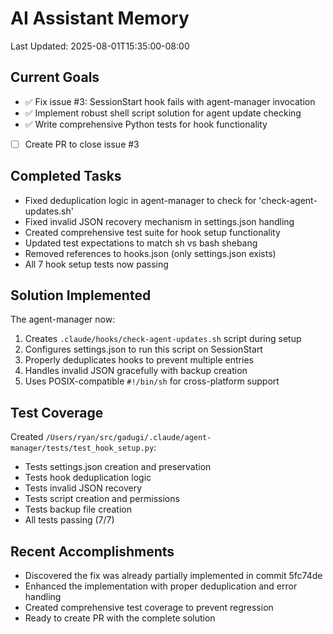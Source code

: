 # AI Assistant Memory
Last Updated: 2025-08-01T15:35:00-08:00

## Current Goals
- ✅ Fix issue #3: SessionStart hook fails with agent-manager invocation
- ✅ Implement robust shell script solution for agent update checking
- ✅ Write comprehensive Python tests for hook functionality
- [ ] Create PR to close issue #3

## Completed Tasks
- Fixed deduplication logic in agent-manager to check for 'check-agent-updates.sh'
- Fixed invalid JSON recovery mechanism in settings.json handling
- Created comprehensive test suite for hook setup functionality
- Updated test expectations to match sh vs bash shebang
- Removed references to hooks.json (only settings.json exists)
- All 7 hook setup tests now passing

## Solution Implemented
The agent-manager now:
1. Creates `.claude/hooks/check-agent-updates.sh` script during setup
2. Configures settings.json to run this script on SessionStart
3. Properly deduplicates hooks to prevent multiple entries
4. Handles invalid JSON gracefully with backup creation
5. Uses POSIX-compatible `#!/bin/sh` for cross-platform support

## Test Coverage
Created `/Users/ryan/src/gadugi/.claude/agent-manager/tests/test_hook_setup.py`:
- Tests settings.json creation and preservation
- Tests hook deduplication logic
- Tests invalid JSON recovery
- Tests script creation and permissions
- Tests backup file creation
- All tests passing (7/7)

## Recent Accomplishments
- Discovered the fix was already partially implemented in commit 5fc74de
- Enhanced the implementation with proper deduplication and error handling
- Created comprehensive test coverage to prevent regression
- Ready to create PR with the complete solution